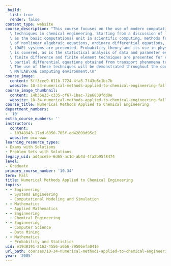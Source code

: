 ```yaml
---
_build:
  list: true
  render: false
content_type: website
course_description: "This course focuses on the use of modern computational and mathematical\
  \ techniques in chemical engineering. Starting from a discussion of linear systems\
  \ as the basic computational unit in scientific computing, methods for solving sets\
  \ of nonlinear algebraic equations, ordinary differential equations, and differential-algebraic\
  \ (DAE) systems are presented. Probability theory and its use in physical modeling\
  \ is covered, as is the statistical analysis of data and parameter estimation. The\
  \ finite difference and finite element techniques are presented for converting the\
  \ partial differential equations obtained from transport phenomena to DAE systems.\
  \ The use of these techniques will be demonstrated throughout the course in the\
  \ MATLAB\xAE computing environment.\n"
course_image:
  content: 5ff3cee9-611b-7724-4fa5-7f43e6c1bc7b
  website: 10-34-numerical-methods-applied-to-chemical-engineering-fall-2005
course_image_thumbnail:
  content: 14b36e33-c335-cf67-1bac-72e6839fdd9e
  website: 10-34-numerical-methods-applied-to-chemical-engineering-fall-2005
course_title: Numerical Methods Applied to Chemical Engineering
department_numbers:
- '10'
extra_course_numbers: ''
instructors:
  content:
  - 10348943-17ed-6050-785f-ed42899d95c2
  website: ocw-www
learning_resource_types:
- Exams with Solutions
- Problem Sets with Solutions
legacy_uid: ad4ace5e-6d65-ac1d-ab4d-4fa2b95f8474
level:
- Graduate
primary_course_number: '10.34'
term: Fall
title: Numerical Methods Applied to Chemical Engineering
topics:
- - Engineering
  - Systems Engineering
  - Computational Modeling and Simulation
- - Mathematics
  - Applied Mathematics
- - Engineering
  - Chemical Engineering
- - Engineering
  - Computer Science
  - Data Mining
- - Mathematics
  - Probability and Statistics
uid: e19d0191-2163-4556-a656-79506efa041e
url_path: courses/10-34-numerical-methods-applied-to-chemical-engineering-fall-2005
year: '2005'
---
```


